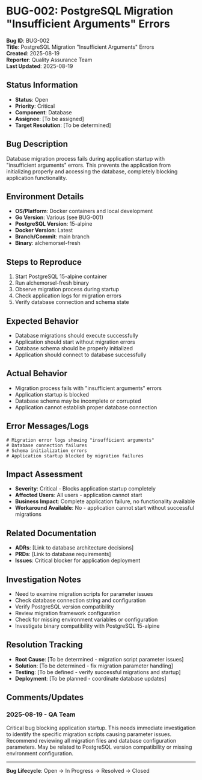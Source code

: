 # BUG-002: PostgreSQL Migration "Insufficient Arguments" Errors

**Bug ID**: BUG-002  
**Title**: PostgreSQL Migration "Insufficient Arguments" Errors  
**Created**: 2025-08-19  
**Reporter**: Quality Assurance Team  
**Last Updated**: 2025-08-19

## Status Information
- **Status**: Open
- **Priority**: Critical
- **Component**: Database
- **Assignee**: [To be assigned]
- **Target Resolution**: [To be determined]

## Bug Description
Database migration process fails during application startup with "insufficient arguments" errors. This prevents the application from initializing properly and accessing the database, completely blocking application functionality.

## Environment Details
- **OS/Platform**: Docker containers and local development
- **Go Version**: Various (see BUG-001)
- **PostgreSQL Version**: 15-alpine
- **Docker Version**: Latest
- **Branch/Commit**: main branch
- **Binary**: alchemorsel-fresh

## Steps to Reproduce
1. Start PostgreSQL 15-alpine container
2. Run alchemorsel-fresh binary
3. Observe migration process during startup
4. Check application logs for migration errors
5. Verify database connection and schema state

## Expected Behavior
- Database migrations should execute successfully
- Application should start without migration errors
- Database schema should be properly initialized
- Application should connect to database successfully

## Actual Behavior
- Migration process fails with "insufficient arguments" errors
- Application startup is blocked
- Database schema may be incomplete or corrupted
- Application cannot establish proper database connection

## Error Messages/Logs
```
# Migration error logs showing "insufficient arguments"
# Database connection failures
# Schema initialization errors
# Application startup blocked by migration failures
```

## Impact Assessment
- **Severity**: Critical - Blocks application startup completely
- **Affected Users**: All users - application cannot start
- **Business Impact**: Complete application failure, no functionality available
- **Workaround Available**: No - application cannot start without successful migrations

## Related Documentation
- **ADRs**: [Link to database architecture decisions]
- **PRDs**: [Link to database requirements]
- **Issues**: Critical blocker for application deployment

## Investigation Notes
- Need to examine migration scripts for parameter issues
- Check database connection string and configuration
- Verify PostgreSQL version compatibility
- Review migration framework configuration
- Check for missing environment variables or configuration
- Investigate binary compatibility with PostgreSQL 15-alpine

## Resolution Tracking
- **Root Cause**: [To be determined - migration script parameter issues]
- **Solution**: [To be determined - fix migration parameter handling]
- **Testing**: [To be defined - verify successful migrations and startup]
- **Deployment**: [To be planned - coordinate database updates]

## Comments/Updates
### 2025-08-19 - QA Team
Critical bug blocking application startup. This needs immediate investigation to identify the specific migration scripts causing parameter issues. Recommend reviewing all migration files and database configuration parameters. May be related to PostgreSQL version compatibility or missing environment configuration.

---
**Bug Lifecycle**: Open → In Progress → Resolved → Closed